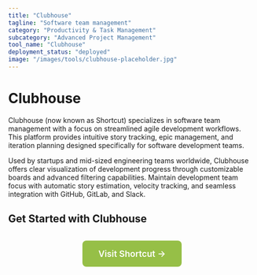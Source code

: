 ```yaml
---
title: "Clubhouse"
tagline: "Software team management"
category: "Productivity & Task Management"
subcategory: "Advanced Project Management"
tool_name: "Clubhouse"
deployment_status: "deployed"
image: "/images/tools/clubhouse-placeholder.jpg"
---
```


# Clubhouse

Clubhouse (now known as Shortcut) specializes in software team management with a focus on streamlined agile development workflows. This platform provides intuitive story tracking, epic management, and iteration planning designed specifically for software development teams.

Used by startups and mid-sized engineering teams worldwide, Clubhouse offers clear visualization of development progress through customizable boards and advanced filtering capabilities. Maintain development team focus with automatic story estimation, velocity tracking, and seamless integration with GitHub, GitLab, and Slack.

## Get Started with Clubhouse

<div style="text-align: center; margin: 2rem 0;">
  <a href="https://shortcut.com" target="_blank" rel="noopener noreferrer" style="display: inline-block; background: #96BF47; color: white; padding: 1rem 2rem; text-decoration: none; border-radius: 8px; font-weight: 600; font-size: 1.1rem;">Visit Shortcut →</a>
</div>